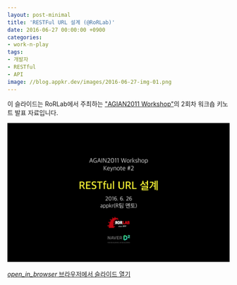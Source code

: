 ```yaml
---
layout: post-minimal
title: 'RESTFul URL 설계 (@RoRLab)'
date: 2016-06-27 00:00:00 +0900
categories:
- work-n-play
tags:
- 개발자
- RESTful
- API
image: //blog.appkr.dev/images/2016-06-27-img-01.png
---
```


이 슬라이드는 RoRLab에서 주최하는 ["AGIAN2011 Workshop"](//rorlab.org/schedules/1)의 2회차 워크숍 키노트 발표 자료입니다.

![RESTful URL 설계](/images/2016-06-27-img-01.png)

<div class="panel panel-default" style="width:100%; max-width: 600px; margin: 1em auto;">
  <div class="panel-body text-center">
    <a href="/files/again2011_workshop_keynote_2.pdf">
      <i class="material-icons">open_in_browser</i>
      브라우저에서 슬라이드 열기
    </a>
  </div>
</div>

